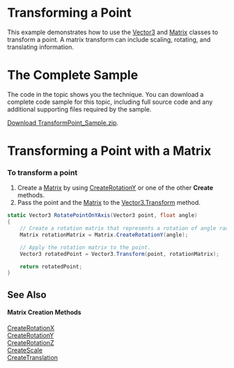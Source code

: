 
# Transforming a Point

This example demonstrates how to use the [Vector3](bb199670.md) and [Matrix](bb197911.md) classes to transform a point. A matrix transform can include scaling, rotating, and translating information. 

# The Complete Sample

The code in the topic shows you the technique. You can download a complete code sample for this topic, including full source code and any additional supporting files required by the sample.

[Download TransformPoint\_Sample.zip](http://go.microsoft.com/fwlink/?linkid=198920).

# Transforming a Point with a Matrix

### To transform a point

1.  Create a [Matrix](bb197911.md) by using [CreateRotationY](bb195683.md) or one of the other **Create** methods.
2.  Pass the point and the [Matrix](bb197911.md) to the [Vector3.Transform](bb199541.md) method.

<!-- end list -->

``` csharp
static Vector3 RotatePointOnYAxis(Vector3 point, float angle)
{
    // Create a rotation matrix that represents a rotation of angle radians.
    Matrix rotationMatrix = Matrix.CreateRotationY(angle);

    // Apply the rotation matrix to the point.
    Vector3 rotatedPoint = Vector3.Transform(point, rotationMatrix);

    return rotatedPoint;
}
```

## See Also

#### Matrix Creation Methods

[CreateRotationX](bb195680.md)  
[CreateRotationY](bb195683.md)  
[CreateRotationZ](bb195686.md)  
[CreateScale](bb195693.md)  
[CreateTranslation](bb195698.md)

